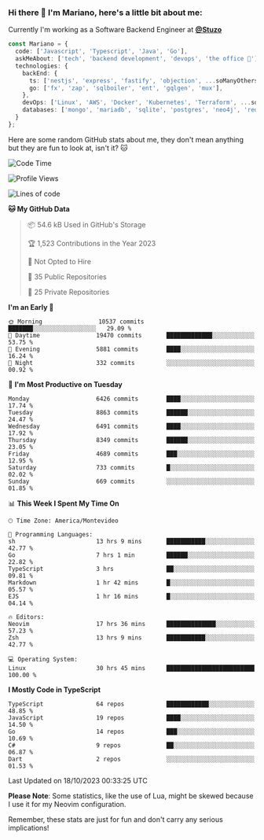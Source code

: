 ### Hi there 👋 I'm Mariano, here's a little bit about me:

Currently I'm working as a Software Backend Engineer at [**@Stuzo**](https://www.stuzo.com/)

```ts
const Mariano = {
  code: ['Javascript', 'Typescript', 'Java', 'Go'],
  askMeAbout: ['tech', 'backend development', 'devops', 'the office 💼'],
  technologies: {
    backEnd: {
      ts: ['nestjs', 'express', 'fastify', 'objection', ...soManyOthersFrameworks],
      go: ['fx', 'zap', 'sqlboiler', 'ent', 'gqlgen', 'mux'],
    },
    devOps: ['Linux', 'AWS', 'Docker', 'Kubernetes', 'Terraform', ...soManyOthersTools],
    databases: ['mongo', 'mariadb', 'sqlite', 'postgres', 'neo4j', 'redis', ...],
  }
};
```

Here are some random GitHub stats about me, they don't mean anything but they are fun to look at, isn't it? 🐱

<!--START_SECTION:waka-->
![Code Time](http://img.shields.io/badge/Code%20Time-1%2C328%20hrs%2048%20mins-blue)

![Profile Views](http://img.shields.io/badge/Profile%20Views-1-blue)

![Lines of code](https://img.shields.io/badge/From%20Hello%20World%20I%27ve%20Written-11.6%20million%20lines%20of%20code-blue)

**🐱 My GitHub Data** 

> 📦 54.6 kB Used in GitHub's Storage 
 > 
> 🏆 1,523 Contributions in the Year 2023
 > 
> 🚫 Not Opted to Hire
 > 
> 📜 35 Public Repositories 
 > 
> 🔑 25 Private Repositories 
 > 
**I'm an Early 🐤** 

```text
🌞 Morning                10537 commits       ███████░░░░░░░░░░░░░░░░░░   29.09 % 
🌆 Daytime                19470 commits       █████████████░░░░░░░░░░░░   53.75 % 
🌃 Evening                5881 commits        ████░░░░░░░░░░░░░░░░░░░░░   16.24 % 
🌙 Night                  332 commits         ░░░░░░░░░░░░░░░░░░░░░░░░░   00.92 % 
```
📅 **I'm Most Productive on Tuesday** 

```text
Monday                   6426 commits        ████░░░░░░░░░░░░░░░░░░░░░   17.74 % 
Tuesday                  8863 commits        ██████░░░░░░░░░░░░░░░░░░░   24.47 % 
Wednesday                6491 commits        ████░░░░░░░░░░░░░░░░░░░░░   17.92 % 
Thursday                 8349 commits        ██████░░░░░░░░░░░░░░░░░░░   23.05 % 
Friday                   4689 commits        ███░░░░░░░░░░░░░░░░░░░░░░   12.95 % 
Saturday                 733 commits         █░░░░░░░░░░░░░░░░░░░░░░░░   02.02 % 
Sunday                   669 commits         ░░░░░░░░░░░░░░░░░░░░░░░░░   01.85 % 
```


📊 **This Week I Spent My Time On** 

```text
🕑︎ Time Zone: America/Montevideo

💬 Programming Languages: 
sh                       13 hrs 9 mins       ███████████░░░░░░░░░░░░░░   42.77 % 
Go                       7 hrs 1 min         ██████░░░░░░░░░░░░░░░░░░░   22.82 % 
TypeScript               3 hrs               ██░░░░░░░░░░░░░░░░░░░░░░░   09.81 % 
Markdown                 1 hr 42 mins        █░░░░░░░░░░░░░░░░░░░░░░░░   05.57 % 
EJS                      1 hr 16 mins        █░░░░░░░░░░░░░░░░░░░░░░░░   04.14 % 

🔥 Editors: 
Neovim                   17 hrs 36 mins      ██████████████░░░░░░░░░░░   57.23 % 
Zsh                      13 hrs 9 mins       ███████████░░░░░░░░░░░░░░   42.77 % 

💻 Operating System: 
Linux                    30 hrs 45 mins      █████████████████████████   100.00 % 
```

**I Mostly Code in TypeScript** 

```text
TypeScript               64 repos            ████████████░░░░░░░░░░░░░   48.85 % 
JavaScript               19 repos            ████░░░░░░░░░░░░░░░░░░░░░   14.50 % 
Go                       14 repos            ███░░░░░░░░░░░░░░░░░░░░░░   10.69 % 
C#                       9 repos             ██░░░░░░░░░░░░░░░░░░░░░░░   06.87 % 
Dart                     2 repos             ░░░░░░░░░░░░░░░░░░░░░░░░░   01.53 % 
```




 Last Updated on 18/10/2023 00:33:25 UTC
<!--END_SECTION:waka-->

**Please Note**: Some statistics, like the use of Lua, might be skewed because I use it for my Neovim configuration.

Remember, these stats are just for fun and don't carry any serious implications!
